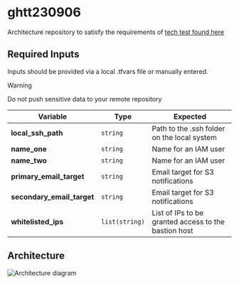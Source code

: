 # ghtt230906

Architecture repository to satisfy the requirements of [tech test found here](https://docs.google.com/document/d/1sEG_pjnYEejehUwmMegBXX9wuyF26Dfb/edit?usp=sharing&ouid=110046131455741196059&rtpof=true&sd=true)

## Required Inputs

Inputs should be provided via a local .tfvars file or manually entered.

> [!WARNING]
> Do not push sensitive data to your remote repository

| Variable | Type | Expected |
| --- | --- | --- |
| **local_ssh_path** | `string` | Path to the .ssh folder on the local system |
| **name_one** | `string` | Name for an IAM user |
| **name_two** | `string` | Name for an IAM user |
| **primary_email_target** | `string` | Email target for S3 notifications |
| **secondary_email_target** | `string` | Email target for S3 notifications |
| **whitelisted_ips** | `list(string)` | List of IPs to be granted access to the bastion host |

## Architecture

![Architecture diagram](https://i.imgur.com/qDY1zau.png)
